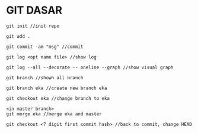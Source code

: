 <h1>GIT DASAR</h1>

```
git init //init repo
```

```
git add .
```

```
git commit -am "msg" //commit
```

```
git log <opt name file> //show log
```

```
git log --all --decorate -- oneline --graph //show visual graph
```

```
git branch //showh all branch
```

```
git branch eka //create new branch eka
```

```
git checkout eka //change branch to eka
```

```
<in master branch>
git merge eka //merge eka and master
```

```
git checkout <7 digit first commit hash> //back to commit, change HEAD
```
